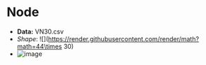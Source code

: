 # Node  

- **Data:** VN30.csv
- _Shape_: ![](https://render.githubusercontent.com/render/math?math=44\times 30)
- ![image](https://user-images.githubusercontent.com/72609761/158018704-e56211d7-7a2a-493b-800c-b70f59707711.png)

